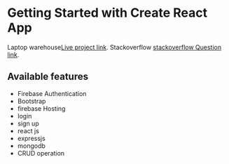 # Getting Started with Create React App

Laptop warehouse[Live project link](https://laptop-warehouse-auth.web.app/).
Stackoverflow [stackoverflow Question link](https://stackoverflow.com/questions/72279230/how-to-fetch-data-into-an-useeffect-variable).

## Available features
* Firebase Authentication
* Bootstrap
* firebase Hosting
* login 
* sign up
* react js
* expressjs
* mongodb
* CRUD operation

